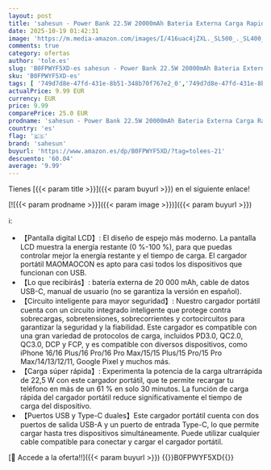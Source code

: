 ```yaml
---
layout: post
title: 'sahesun - Power Bank 22.5W 20000mAh Bateria Externa Carga Rapida  Bateria Portatil PD3.0 QC4.0  Powerbank USB C Input & Output Compatible con iPhone 17 16 15 14 13 12 Pro MAX Mini Smartphones etc  Black 002 '
date: 2025-10-19 01:42:31
image: 'https://m.media-amazon.com/images/I/416uac4jZXL._SL500_._SL400_.jpg'
comments: true
category: ofertas
author: 'tole.es'
slug: 'B0FPWYF5XD-es sahesun - Power Bank 22.5W 20000mAh Bateria Externa Carga...'
sku: 'B0FPWYF5XD-es'
tags: [ '749d7d8e-47fd-431e-8b51-348b70f767e2_0','749d7d8e-47fd-431e-8b51-348b70f767e2_8101','749d7d8e-47fd-431e-8b51-348b70f767e2_9401','Accesorios para móviles','Arborist Merchandising Root','Bancos de energía portátiles para teléfonos móviles','Cargadores para móviles','Comunicación móvil y accesorios','Electrónica','Mobile & Wearables','New Arrivals Tech','New Arrivals in Electronics','Self Service','Special Features Stores','iphone','sahesun','🇪🇸', ]
actualPrice: 9.99 EUR
currency: EUR
price: 9.99
comparePrice: 25.0 EUR
prodname: 'sahesun - Power Bank 22.5W 20000mAh Bateria Externa Carga Rapida  Bateria Portatil PD3.0 QC4.0  Powerbank USB C Input & Output Compatible con iPhone 17 16 15 14 13 12 Pro MAX Mini Smartphones etc  Black 002 '
country: 'es'
flag: '🇪🇸'
brand: 'sahesun'
buyurl: 'https://www.amazon.es/dp/B0FPWYF5XD/?tag=tolees-21'
descuento: '60.04'
average: '9.99'
---
```


Tienes [{{< param title >}}]({{< param buyurl >}}) en el siguiente enlace!

[![{{< param prodname >}}]({{< param image >}})]({{< param buyurl >}})

ℹ️:

- 【Pantalla digital LCD】: El diseño de espejo más moderno. La pantalla LCD muestra la energía restante (0 %-100 %), para que puedas controlar mejor la energía restante y el tiempo de carga. El cargador portátil MAOMAOCON es apto para casi todos los dispositivos que funcionan con USB.
- 【Lo que recibirás】: batería externa de 20 000 mAh, cable de datos USB-C, manual de usuario (no se garantiza la versión en español).
- 【Circuito inteligente para mayor seguridad】: Nuestro cargador portátil cuenta con un circuito integrado inteligente que protege contra sobrecargas, sobretensiones, sobrecorrientes y cortocircuitos para garantizar la seguridad y la fiabilidad. Este cargador es compatible con una gran variedad de protocolos de carga, incluidos PD3.0, QC2.0, QC3.0, DCP y FCP, y es compatible con diversos dispositivos, como iPhone 16/16 Plus/16 Pro/16 Pro Max/15/15 Plus/15 Pro/15 Pro Max/14/13/12/11, Google Pixel y muchos más.
- 【Carga súper rápida】: Experimenta la potencia de la carga ultrarrápida de 22,5 W con este cargador portátil, que te permite recargar tu teléfono en más de un 61 % en solo 30 minutos. La función de carga rápida del cargador portátil reduce significativamente el tiempo de carga del dispositivo.
- 【Puertos USB y Type-C duales】Este cargador portátil cuenta con dos puertos de salida USB-A y un puerto de entrada Type-C, lo que permite cargar hasta tres dispositivos simultáneamente. Puede utilizar cualquier cable compatible para conectar y cargar el cargador portátil.

[🛒 Accede a la oferta!!]({{< param buyurl >}})
{{<world>}}B0FPWYF5XD{{</world>}}
